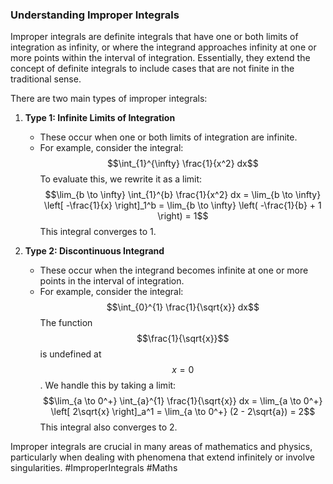 ### Understanding Improper Integrals

Improper integrals are definite integrals that have one or both limits of integration as infinity, or where the integrand approaches infinity at one or more points within the interval of integration. Essentially, they extend the concept of definite integrals to include cases that are not finite in the traditional sense.

There are two main types of improper integrals:

1. **Type 1: Infinite Limits of Integration**
   - These occur when one or both limits of integration are infinite.
   - For example, consider the integral:
     $$\int_{1}^{\infty} \frac{1}{x^2} dx$$
     To evaluate this, we rewrite it as a limit:
     $$\lim_{b \to \infty} \int_{1}^{b} \frac{1}{x^2} dx = \lim_{b \to \infty} \left[ -\frac{1}{x} \right]_1^b = \lim_{b \to \infty} \left( -\frac{1}{b} + 1 \right) = 1$$
     This integral converges to 1.

2. **Type 2: Discontinuous Integrand**
   - These occur when the integrand becomes infinite at one or more points in the interval of integration.
   - For example, consider the integral:
     $$\int_{0}^{1} \frac{1}{\sqrt{x}} dx$$
     The function $$\frac{1}{\sqrt{x}}$$ is undefined at $$x = 0$$. We handle this by taking a limit:
     $$\lim_{a \to 0^+} \int_{a}^{1} \frac{1}{\sqrt{x}} dx = \lim_{a \to 0^+} \left[ 2\sqrt{x} \right]_a^1 = \lim_{a \to 0^+} (2 - 2\sqrt{a}) = 2$$
     This integral also converges to 2.

Improper integrals are crucial in many areas of mathematics and physics, particularly when dealing with phenomena that extend infinitely or involve singularities. #ImproperIntegrals #Maths